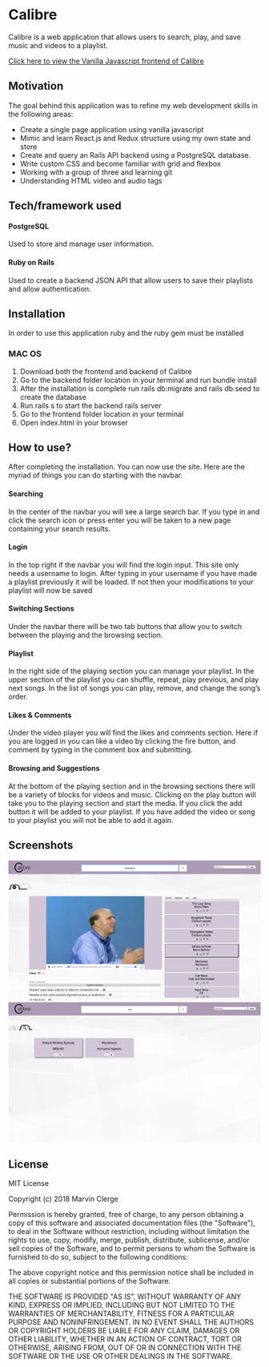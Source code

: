 # Calibre
Calibre is a web application that allows users to search, play, and save music and videos to a playlist.

[Click here to view the Vanilla Javascript frontend of Calibre](https://github.com/MarvinClerge/Calibre-Frontend)

## Motivation
The goal behind this application was to refine my web development skills in the following areas:
* Create a single page application using vanilla javascript
* Mimic and learn React.js and Redux structure using my own state and store
* Create and query an Rails API backend using a PostgreSQL database.
* Write custom CSS and become familiar with grid and flexbox
* Working with a group of three and learning git
* Understanding HTML video and audio tags

## Tech/framework used
#### PostgreSQL
Used to store and manage user information.
#### Ruby on Rails
Used to create a backend JSON API that allow users to save their playlists and allow authentication.

## Installation
In order to use this application ruby and the ruby gem must be installed
### MAC OS
1. Download both the frontend and backend of Calibre
2. Go to the backend folder location in your terminal and run bundle install
3. After the installation is complete run rails db:migrate and rails db:seed to create the database
4. Run rails s to start the backend rails server
5. Go to the frontend folder location in your terminal
6. Open index.html in your browser

## How to use?
After completing the installation. You can now use the site. Here are the myriad of things you can do starting with the navbar.

#### Searching
In the center of the navbar you will see a large search bar. If you type in and click the search icon or press enter you will be taken to a new page containing your search results.
#### Login
In the top right if the navbar you will find the login input. This site only needs a username to login. After typing in your username if you have made a playlist previously it will be loaded. If not then your modifications to your playlist will now be saved
#### Switching Sections
Under the navbar there will be two tab buttons that allow you to switch between the playing and the browsing section.
#### Playlist
In the right side of the playing section you can manage your playlist. In the upper section of the playlist you can shuffle, repeat, play previous, and play next songs. In the list of songs you can play, remove, and change the song’s order.
#### Likes & Comments
Under the video player you will find the likes and comments section. Here if you are logged in you can like a video by clicking the fire button, and comment by typing in the comment box and submitting.
#### Browsing and Suggestions
At the bottom of the playing section and in the browsing sections there will be a variety of blocks for videos and music. Clicking on the play button will take you to the playing section and start the media. If you click the add button it will be added to your playlist. If you have added the video or song to your playlist you will not be able to add it again.

## Screenshots

![playine section](screen1.png)
![browsing section](screen2.png)

## License
MIT License

Copyright (c) 2018 Marvin Clerge

Permission is hereby granted, free of charge, to any person obtaining a copy
of this software and associated documentation files (the "Software"), to deal
in the Software without restriction, including without limitation the rights
to use, copy, modify, merge, publish, distribute, sublicense, and/or sell
copies of the Software, and to permit persons to whom the Software is
furnished to do so, subject to the following conditions:

The above copyright notice and this permission notice shall be included in all
copies or substantial portions of the Software.

THE SOFTWARE IS PROVIDED "AS IS", WITHOUT WARRANTY OF ANY KIND, EXPRESS OR
IMPLIED, INCLUDING BUT NOT LIMITED TO THE WARRANTIES OF MERCHANTABILITY,
FITNESS FOR A PARTICULAR PURPOSE AND NONINFRINGEMENT. IN NO EVENT SHALL THE
AUTHORS OR COPYRIGHT HOLDERS BE LIABLE FOR ANY CLAIM, DAMAGES OR OTHER
LIABILITY, WHETHER IN AN ACTION OF CONTRACT, TORT OR OTHERWISE, ARISING FROM,
OUT OF OR IN CONNECTION WITH THE SOFTWARE OR THE USE OR OTHER DEALINGS IN THE
SOFTWARE.
